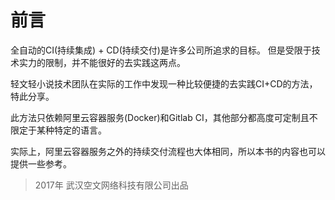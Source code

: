 # 前言

全自动的CI(持续集成) + CD(持续交付)是许多公司所追求的目标。
但是受限于技术实力的限制，并不能很好的去实践这两点。

轻文轻小说技术团队在实际的工作中发现一种比较便捷的去实践CI+CD的方法，特此分享。

此方法只依赖阿里云容器服务(Docker)和Gitlab CI，其他部分都高度可定制且不限定于某种特定的语言。

实际上，阿里云容器服务之外的持续交付流程也大体相同，所以本书的内容也可以提供一些参考。

> 2017年 武汉空文网络科技有限公司出品
